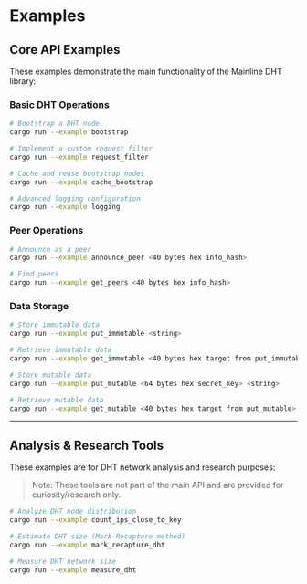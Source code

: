 # Examples

## Core API Examples
These examples demonstrate the main functionality of the Mainline DHT library:

### Basic DHT Operations
```sh
# Bootstrap a DHT node
cargo run --example bootstrap

# Implement a custom request filter
cargo run --example request_filter

# Cache and reuse bootstrap nodes
cargo run --example cache_bootstrap

# Advanced logging configuration
cargo run --example logging
```

### Peer Operations
```sh
# Announce as a peer
cargo run --example announce_peer <40 bytes hex info_hash>

# Find peers
cargo run --example get_peers <40 bytes hex info_hash>
```

### Data Storage
```sh
# Store immutable data
cargo run --example put_immutable <string>

# Retrieve immutable data
cargo run --example get_immutable <40 bytes hex target from put_immutable>

# Store mutable data
cargo run --example put_mutable <64 bytes hex secret_key> <string>

# Retrieve mutable data
cargo run --example get_mutable <40 bytes hex target from put_mutable>
```

---

## Analysis & Research Tools
These examples are for DHT network analysis and research purposes:

> Note: These tools are not part of the main API and are provided for curiosity/research only.

```sh
# Analyze DHT node distribution
cargo run --example count_ips_close_to_key

# Estimate DHT size (Mark-Recapture method)
cargo run --example mark_recapture_dht

# Measure DHT network size
cargo run --example measure_dht
```
